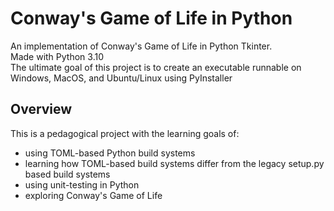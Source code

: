# Conway's Game of Life in Python
An implementation of Conway's Game of Life in Python Tkinter.  
Made with Python 3.10  
The ultimate goal of this project is to create an executable runnable on Windows, MacOS, and Ubuntu/Linux using PyInstaller

## Overview
This is a pedagogical project with the learning goals of:
- using TOML-based Python build systems
- learning how TOML-based build systems differ from the legacy setup.py based build systems
- using unit-testing in Python
- exploring Conway's Game of Life


